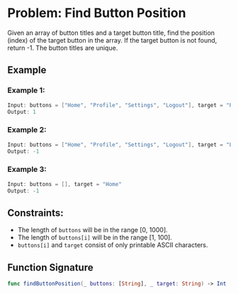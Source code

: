 # Problem: Find Button Position

Given an array of button titles and a target button title, find the position (index) of the target button in the array. If the target button is not found, return -1. The button titles are unique.

## Example

### Example 1:
```swift
Input: buttons = ["Home", "Profile", "Settings", "Logout"], target = "Profile"
Output: 1
```

### Example 2:
```swift
Input: buttons = ["Home", "Profile", "Settings", "Logout"], target = "Login"
Output: -1
```

### Example 3:
```swift
Input: buttons = [], target = "Home"
Output: -1
```

## Constraints:
- The length of `buttons` will be in the range [0, 1000].
- The length of `buttons[i]` will be in the range [1, 100].
- `buttons[i]` and `target` consist of only printable ASCII characters.

## Function Signature
```swift
func findButtonPosition(_ buttons: [String], _ target: String) -> Int
```